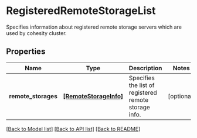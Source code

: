 # RegisteredRemoteStorageList

Specifies information about registered remote storage servers which are used by cohesity cluster.

## Properties
Name | Type | Description | Notes
------------ | ------------- | ------------- | -------------
**remote_storages** | [**[RemoteStorageInfo]**](RemoteStorageInfo.md) | Specifies the list of registered remote storage info. | [optional] 

[[Back to Model list]](../README.md#documentation-for-models) [[Back to API list]](../README.md#documentation-for-api-endpoints) [[Back to README]](../README.md)


